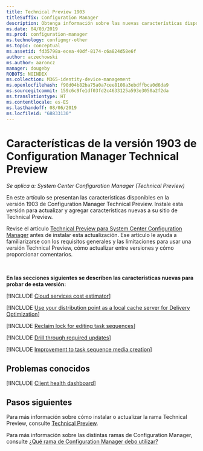 ```yaml
---
title: Technical Preview 1903
titleSuffix: Configuration Manager
description: Obtenga información sobre las nuevas características disponibles en la versión 1903 de la rama Technical Preview de Configuration Manager.
ms.date: 04/03/2019
ms.prod: configuration-manager
ms.technology: configmgr-other
ms.topic: conceptual
ms.assetid: fd35798a-ecea-40df-8174-c6a824d58e6f
author: aczechowski
ms.author: aaroncz
manager: dougeby
ROBOTS: NOINDEX
ms.collection: M365-identity-device-management
ms.openlocfilehash: f90d04b82ba75a0a7cee8108a3ebdffbca0d6da9
ms.sourcegitcommit: 159c6c9fe1df03fd2c4633125a593e3050a2f2da
ms.translationtype: HT
ms.contentlocale: es-ES
ms.lasthandoff: 08/06/2019
ms.locfileid: "68833130"
---
```

# <a name="features-in-configuration-manager-technical-preview-version-1903"></a>Características de la versión 1903 de Configuration Manager Technical Preview

*Se aplica a: System Center Configuration Manager (Technical Preview)*

En este artículo se presentan las características disponibles en la versión 1903 de Configuration Manager Technical Preview. Instale esta versión para actualizar y agregar características nuevas a su sitio de Technical Preview.

Revise el artículo [Technical Preview para System Center Configuration Manager](/sccm/core/get-started/technical-preview) antes de instalar esta actualización. Ese artículo le ayuda a familiarizarse con los requisitos generales y las limitaciones para usar una versión Technical Preview, cómo actualizar entre versiones y cómo proporcionar comentarios.

<br>

**En las secciones siguientes se describen las características nuevas para probar de esta versión:**  

<!-- [!INCLUDE [Replace toast notifications with dialog window](includes/1903/3555947.md)] -->

[!INCLUDE [Cloud services cost estimator](includes/1903/3555774.md)]

[!INCLUDE [Use your distribution point as a local cache server for Delivery Optimization](includes/1903/3555764.md)]

[!INCLUDE [Reclaim lock for editing task sequences](includes/1903/3699337.md)]

[!INCLUDE [Drill through required updates](includes/1903/4224414.md)]

[!INCLUDE [Improvement to task sequence media creation](includes/1903/4090666.md)]

## <a name="known-issues"></a>Problemas conocidos

[!INCLUDE [Client health dashboard](includes/1903/known-issue-health.md)]

## <a name="next-steps"></a>Pasos siguientes

Para más información sobre cómo instalar o actualizar la rama Technical Preview, consulte [Technical Preview](/sccm/core/get-started/technical-preview).

Para más información sobre las distintas ramas de Configuration Manager, consulte [¿Qué rama de Configuration Manager debo utilizar?](/sccm/core/understand/which-branch-should-i-use)

